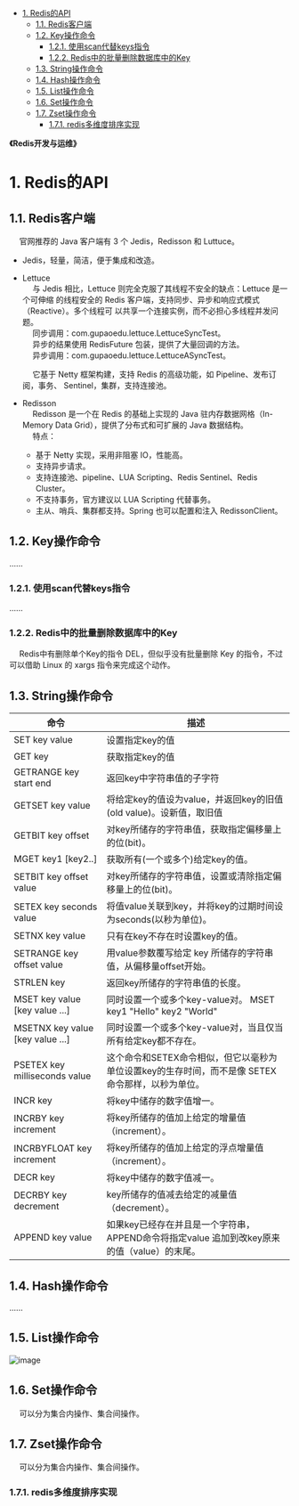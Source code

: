 
<!-- TOC -->

- [1. Redis的API](#1-redis的api)
    - [1.1. Redis客户端](#11-redis客户端)
    - [1.2. Key操作命令](#12-key操作命令)
        - [1.2.1. 使用scan代替keys指令](#121-使用scan代替keys指令)
        - [1.2.2. Redis中的批量删除数据库中的Key](#122-redis中的批量删除数据库中的key)
    - [1.3. String操作命令](#13-string操作命令)
    - [1.4. Hash操作命令](#14-hash操作命令)
    - [1.5. List操作命令](#15-list操作命令)
    - [1.6. Set操作命令](#16-set操作命令)
    - [1.7. Zset操作命令](#17-zset操作命令)
        - [1.7.1. redis多维度排序实现](#171-redis多维度排序实现)

<!-- /TOC -->

**《Redis开发与运维》**  

# 1. Redis的API

## 1.1. Redis客户端
&emsp; 官网推荐的 Java 客户端有 3 个 Jedis，Redisson 和 Luttuce。  

* Jedis，轻量，简洁，便于集成和改造。  
* Lettuce   
&emsp; 与 Jedis 相比，Lettuce 则完全克服了其线程不安全的缺点：Lettuce 是一个可伸缩 的线程安全的 Redis 客户端，支持同步、异步和响应式模式（Reactive）。多个线程可 以共享一个连接实例，而不必担心多线程并发问题。  
&emsp; 同步调用：com.gupaoedu.lettuce.LettuceSyncTest。  
&emsp; 异步的结果使用 RedisFuture 包装，提供了大量回调的方法。  
&emsp; 异步调用：com.gupaoedu.lettuce.LettuceASyncTest。   

    &emsp; 它基于 Netty 框架构建，支持 Redis 的高级功能，如 Pipeline、发布订阅，事务、 Sentinel，集群，支持连接池。  

* Redisson  
&emsp; Redisson 是一个在 Redis 的基础上实现的 Java 驻内存数据网格（In-Memory Data Grid），提供了分布式和可扩展的 Java 数据结构。  
&emsp; 特点：  

    * 基于 Netty 实现，采用非阻塞 IO，性能高。  
    * 支持异步请求。  
    * 支持连接池、pipeline、LUA Scripting、Redis Sentinel、Redis Cluster。  
    * 不支持事务，官方建议以 LUA Scripting 代替事务。  
    * 主从、哨兵、集群都支持。Spring 也可以配置和注入 RedissonClient。  


## 1.2. Key操作命令  
......

### 1.2.1. 使用scan代替keys指令  
......
<!-- 
在RedisTemplate中使用scan代替keys指令 
https://mp.weixin.qq.com/s/8hBrUb1Tn6cuSzQITCDReQ
-->

### 1.2.2. Redis中的批量删除数据库中的Key  
&emsp; Redis中有删除单个Key的指令 DEL，但似乎没有批量删除 Key 的指令，不过可以借助 Linux 的 xargs 指令来完成这个动作。  
<!-- 
https://www.cnblogs.com/DreamDrive/p/5772198.html
-->

## 1.3. String操作命令  

|命令|描述|
|---|---|
|SET key value    |设置指定key的值|
|GET key |   获取指定key的值|
|GETRANGE key start end |   返回key中字符串值的子字符|
|GETSET key value   |将给定key的值设为value，并返回key的旧值(old value)。设新值，取旧值|
|GETBIT key offset  | 对key所储存的字符串值，获取指定偏移量上的位(bit)。|
|MGET key1 [key2..]   |获取所有(一个或多个)给定key的值。|
|SETBIT key offset value   |对key所储存的字符串值，设置或清除指定偏移量上的位(bit)。|
|SETEX key seconds value   |将值value关联到key，并将key的过期时间设为seconds(以秒为单位)。|
|SETNX key value   |只有在key不存在时设置key的值。|
|SETRANGE key offset value   |用value参数覆写给定 key 所储存的字符串值，从偏移量offset开始。|
|STRLEN key   |返回key所储存的字符串值的长度。|
|MSET key value [key value ...]   |同时设置一个或多个key-value对。  MSET key1 "Hello" key2 "World"|
|MSETNX key value [key value ...] |同时设置一个或多个key-value对，当且仅当所有给定key都不存在。|
|PSETEX key milliseconds value   |这个命令和SETEX命令相似，但它以毫秒为单位设置key的生存时间，而不是像 SETEX 命令那样，以秒为单位。|
|INCR key   |将key中储存的数字值增一。|
|INCRBY key increment |将key所储存的值加上给定的增量值（increment）。|
|INCRBYFLOAT key increment |将key所储存的值加上给定的浮点增量值（increment）。|
|DECR key   |将key中储存的数字值减一。|
|DECRBY key decrement |key所储存的值减去给定的减量值（decrement）。|
|APPEND key value   |如果key已经存在并且是一个字符串， APPEND命令将指定value 追加到改key原来的值（value）的末尾。|


## 1.4. Hash操作命令  
......


## 1.5. List操作命令  
![image](https://gitee.com/wt1814/pic-host/raw/master/images/microService/Redis/redis-64.png)  


## 1.6. Set操作命令  
&emsp; 可以分为集合内操作、集合间操作。



## 1.7. Zset操作命令  
&emsp; 可以分为集合内操作、集合间操作。  

### 1.7.1. redis多维度排序实现  

<!-- 
https://blog.csdn.net/honger_hua/article/details/106196898
-->

